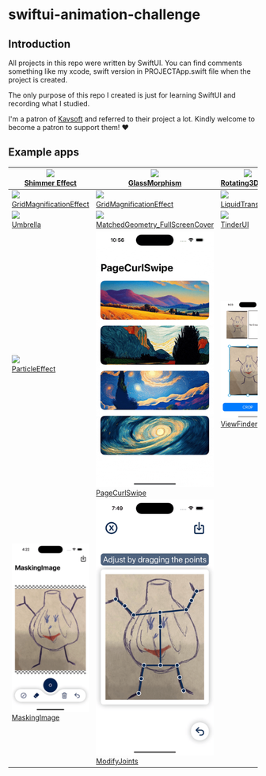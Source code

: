 # swiftui-animation-challenge

## Introduction
All projects in this repo were written by SwiftUI. You can find comments something like my xcode, swift version in PROJECTApp.swift file when the project is created.

The only purpose of this repo I created is just for learning SwiftUI and recording what I studied.

I'm a patron of [Kavsoft](https://kavsoft.dev/) and referred to their project a lot.
Kindly welcome to become a patron to support them! ❤️


## Example apps
|<img src="https://user-images.githubusercontent.com/77793412/227191694-6b049313-1052-49fc-88f3-5c6006d553e7.gif" width="250"> <br> [Shimmer Effect](/Contents/ShimmerText/)|<img src="https://user-images.githubusercontent.com/77793412/227721675-7ac12687-eb48-4aa3-9dd6-3335405fa3f3.gif" width="250"> <br> [GlassMorphism](/Contents/GlassMorphism/)|<img src="https://user-images.githubusercontent.com/77793412/227955838-bed342c8-b4d3-4656-bc49-d1fcb17d413c.gif" width="250"> <br> [Rotating3DCard](/Contents/Rotating3DCard/)|
|---|---|---|
|<img src="https://user-images.githubusercontent.com/77793412/229502947-d87c7d3b-824c-43ce-bae8-b8a2d87ea6fb.gif" width="250"> <br> [GridMagnificationEffect](/Contents/GridMagnificationEffect/)|<img src="https://user-images.githubusercontent.com/77793412/230082826-5c0bb3b1-d222-4b77-aa86-f7808c448f5e.gif" width="250"> <br> [GridMagnificationEffect](/Contents/MetaBall/)|<img src="https://user-images.githubusercontent.com/77793412/230563704-00a7c4a5-e62d-47de-8236-d34aa0650950.gif" width="250"> <br> [LiquidTransition](/Contents/LiquidTransition/)|
|<img src="https://user-images.githubusercontent.com/77793412/230770482-eaf5f54d-591e-429a-9340-08fb700b5113.gif" width="250"> <br> [Umbrella](/Contents/Umbrella/)|<img src="https://user-images.githubusercontent.com/77793412/231104409-73f6288f-5117-45a2-b1b2-ee764009931b.gif" width="250"> <br> [MatchedGeometry_FullScreenCover](/Contents/MatchedGeometry_FullScreenCover/)|<img src="https://user-images.githubusercontent.com/77793412/231702808-286fb35d-a860-43c7-8770-a01ed3bce322.gif" width="250"> <br> [TinderUI](/Contents/TinderUI/)|
|<img src="https://user-images.githubusercontent.com/77793412/235456590-388610df-1d39-43a4-8301-3276ac81e411.gif" width="250"> <br> [ParticleEffect](/Contents/ParticleEffect/)|![PageCurlSwipe](/Previews/PageCurlSwipe.gif) <br> [PageCurlSwipe](/Contents/PageCurlSwipe/)|![ViewFinder](/Previews/ViewFinder.gif) <br> [ViewFinder](/Contents/ViewFinder/)|
|<img src="/Previews/MaskingImage.gif" width="250"> <br> [MaskingImage](/Contents/MaskingImage/)|<img src="/Previews/ModifyJoints.gif" width="250"> <br> [ModifyJoints](/Contents/ModifyJoints/)|
